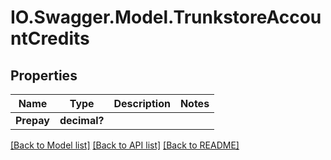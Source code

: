 # IO.Swagger.Model.TrunkstoreAccountCredits
## Properties

Name | Type | Description | Notes
------------ | ------------- | ------------- | -------------
**Prepay** | **decimal?** |  | 

[[Back to Model list]](../README.md#documentation-for-models) [[Back to API list]](../README.md#documentation-for-api-endpoints) [[Back to README]](../README.md)


